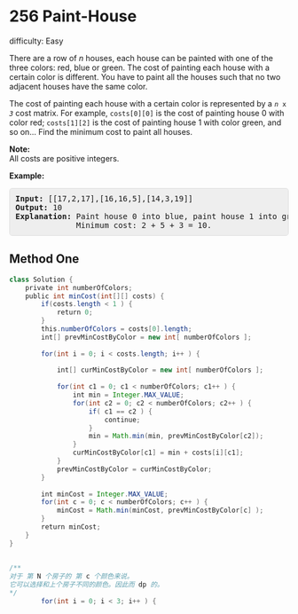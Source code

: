 # 256 Paint-House 
 
difficulty: Easy 
 
<style>
        section pre{
          background-color: #eee;
          border: 1px solid #ddd;
          padding:10px;
          border-radius: 5px;
        }
      </style>
<section>
<div><p>There are a row of <i>n</i> houses, each house can be painted with one of the three colors: red, blue or green. The cost of painting each house with a certain color is different. You have to paint all the houses such that no two adjacent houses have the same color.</p>
<p>The cost of painting each house with a certain color is represented by a <code><i>n</i> x <i>3</i></code> cost matrix. For example, <code>costs[0][0]</code> is the cost of painting house 0 with color red; <code>costs[1][2]</code> is the cost of painting house 1 with color green, and so on... Find the minimum cost to paint all houses.</p>
<p><b>Note:</b><br>
All costs are positive integers.</p>
<p><strong>Example:</strong></p>
<pre><strong>Input:</strong> [[17,2,17],[16,16,5],[14,3,19]]
<strong>Output:</strong> 10
<strong>Explanation: </strong>Paint house 0 into blue, paint house 1 into green, paint house 2 into blue. 
&nbsp;            Minimum cost: 2 + 5 + 3 = 10.
</pre>
</div></section>
 
 ## Method One 
 
``` Java
class Solution {
    private int numberOfColors;
    public int minCost(int[][] costs) {
        if(costs.length < 1 ) {
            return 0;
        }
        this.numberOfColors = costs[0].length;
        int[] prevMinCostByColor = new int[ numberOfColors ];
        
        for(int i = 0; i < costs.length; i++ ) {
            
            int[] curMinCostByColor = new int[ numberOfColors ];
            
            for(int c1 = 0; c1 < numberOfColors; c1++ ) {
                int min = Integer.MAX_VALUE;
                for(int c2 = 0; c2 < numberOfColors; c2++ ) {
                    if( c1 == c2 ) {
                        continue;
                    }
                    min = Math.min(min, prevMinCostByColor[c2]);
                }
                curMinCostByColor[c1] = min + costs[i][c1];
            }
            prevMinCostByColor = curMinCostByColor;
        } 
        
        int minCost = Integer.MAX_VALUE; 
        for(int c = 0; c < numberOfColors; c++ ) {
            minCost = Math.min(minCost, prevMinCostByColor[c] );
        }
        return minCost;
    }
}
​
​
/**
对于 第 N 个房子的 第 c 个颜色来说。
它可以选择和上个房子不同的颜色。因此而 dp 的。
*/
        for(int i = 0; i < 3; i++ ) {
​
```